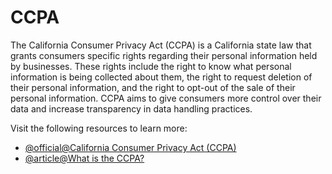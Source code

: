 # CCPA

The California Consumer Privacy Act (CCPA) is a California state law that grants consumers specific rights regarding their personal information held by businesses. These rights include the right to know what personal information is being collected about them, the right to request deletion of their personal information, and the right to opt-out of the sale of their personal information. CCPA aims to give consumers more control over their data and increase transparency in data handling practices.

Visit the following resources to learn more:

- [@official@California Consumer Privacy Act (CCPA)](https://oag.ca.gov/privacy/ccpa)
- [@article@What is the CCPA?](https://www.cloudflare.com/en-gb/learning/privacy/what-is-the-ccpa/)